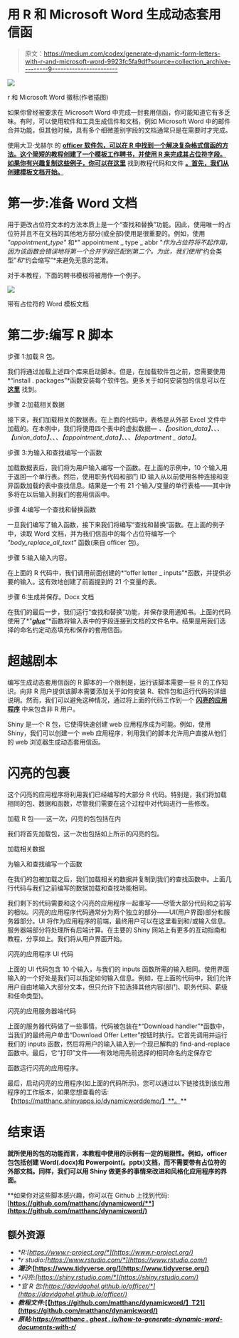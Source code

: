 # 用 R 和 Microsoft Word 生成动态套用信函

> 原文：<https://medium.com/codex/generate-dynamic-form-letters-with-r-and-microsoft-word-9923fc5fa9df?source=collection_archive---------9----------------------->

![](img/1b9c00e15144c6c4509c92a282b55d18.png)

r 和 Microsoft Word 徽标(作者插图)

如果你曾经被要求在 Microsoft Word 中完成一封套用信函，你可能知道它有多乏味。有时，可以使用软件和工具生成信件和文档，例如 Microsoft Word 中的邮件合并功能，但其他时候，具有多个细微差别字段的文档通常只是在需要时才完成。

使用大卫·戈赫尔 的 [**officer 软件包，可以在 R 中找到一个解决复杂格式信函的方法。这个简短的教程创建了一个模板工作聘书，并使用 R 来完成其占位符字段。如果你有兴趣复制这些例子，你可以在这里**](https://davidgohel.github.io/officer/) 找到教程代码和文件 [**。首先，我们从创建模板文档开始。**](https://github.com/matthanc/dynamicword)

# 第一步:准备 Word 文档

用于更改占位符文本的方法本质上是一个“查找和替换”功能。因此，使用唯一的占位符并且不在文档的其他地方部分(或全部)使用是很重要的。例如，使用 *"appointment_type"* 和*" appointment _ type _ abbr "*作为占位符将不起作用，因为该函数会错误地将第一个合并字段匹配到第二个。为此，我们使用*“约会类型”*和*“约会缩写”*来避免无意的混淆。

对于本教程，下面的聘书模板将被用作一个例子。

![](img/e31b77a7fb46f2145470480799e3dda0.png)

带有占位符的 Word 模板文档

# 第二步:编写 R 脚本

步骤 1:加载 R 包。

我们将通过加载上述四个库来启动脚本。但是，在加载软件包之前，您需要使用*“install . packages”*函数安装每个软件包。更多关于如何安装包的信息可以在 [**这里**](https://www.r-bloggers.com/2010/11/installing-r-packages/) 找到。

步骤 2:加载相关数据

接下来，我们加载相关的数据表。在上面的代码中，表格是从外部 Excel 文件中加载的。在本例中，我们将使用四个表中的虚拟数据— *、【position_data】、*、*、【union_data】、*、*、【appointment_data】、*、*、【department _ data】*。

步骤 3:为输入和查找编写一个函数

加载数据表后，我们将为用户输入编写一个函数。在上面的示例中，10 个输入用于返回一个单行表。然后，使用职务代码和部门 ID 输入从以前使用各种连接和变异函数加载的表中查找信息。结果是一个有 21 个输入/变量的单行表格——其中许多将在以后输入到我们的套用信函中。

步骤 4:编写一个查找和替换函数

一旦我们编写了输入函数，接下来我们将编写“查找和替换”函数。在上面的例子中，读取 Word 文档，并为我们信函中的每个占位符编写一个 *"body_replace_all_text"* 函数(来自 officer 包)。

步骤 5:输入输入内容。

在上面的 R 代码中，我们调用前面创建的*“offer letter _ inputs”*函数，并提供必要的输入。这有效地创建了前面提到的 21 个变量的表。

步骤 6:生成并保存。Docx 文档

在我们的最后一步，我们运行“查找和替换”功能，并保存录用通知书。上面的代码使用了*"*[***glue***](https://www.rdocumentation.org/packages/glue/versions/1.4.2/topics/glue)*"*函数将输入表中的字段连接到文档的文件名中。结果是用我们选择的命名约定动态填充和保存的套用信函。

# 超越剧本

编写生成动态套用信函的 R 脚本的一个限制是，运行该脚本需要一些 R 的工作知识。向非 R 用户提供该脚本需要添加关于如何安装 R、软件包和运行代码的详细说明。然而，我们可以避免这种情况，通过将上面的代码工作到一个 [**闪亮的应用程序**](https://shiny.rstudio.com/) 中来包含非 R 用户。

Shiny 是一个 R 包，它使得快速创建 web 应用程序成为可能。例如，使用 Shiny，我们可以创建一个 web 应用程序，利用我们的脚本允许用户直接从他们的 web 浏览器生成动态套用信函。

# 闪亮的包裹

这个闪亮的应用程序将利用我们已经编写的大部分 R 代码。特别是，我们将加载相同的包、数据和函数，尽管我们需要在这个过程中对代码进行一些修改。

加载 R 包——这一次，闪亮的包包括在内

我们将首先加载包，这一次也包括如上所示的闪亮的包。

加载相关数据

为输入和查找编写一个函数

在我们的包被加载之后，我们加载相关的数据并复制到我们的查找函数中。上面几行代码与我们之前编写的数据加载和查找功能相同。

我们剩下的代码需要和这个闪亮的应用程序一起重写——尽管大部分代码和之前写的相似。闪亮的应用程序代码通常分为两个独立的部分——UI(用户界面)部分和服务器部分。UI 将作为应用程序的前端，最终用户可以在这里看到和/或输入信息。服务器端部分将处理所有后端计算。在主要的 Shiny 网站上有更多的互动指南和教程，分享如上。我们将从用户界面开始。

闪亮的应用程序 UI 代码

上面的 UI 代码包含 10 个输入，与我们的 inputs 函数所需的输入相同。使用界面输入的一个好处是我们可以指定如何输入信息。例如，在上面的代码中，我们允许用户自由地输入大部分文本，但只允许下拉选择其他内容(部门、职务代码、薪级和任命类型)。

闪亮的应用服务器端代码

上面的服务器代码做了一些事情。代码被包装在*“Download handler”*函数中，当我们的最终用户单击“Download Offer Letter”按钮时执行。它首先调用并运行我们的 inputs 函数，然后将用户的输入输入到一个现已解构的 find-and-replace 函数中。最后，它“打印”文件——有效地用先前选择的相同命名约定保存它

函数运行闪亮的应用程序。

最后，启动闪亮的应用程序(如上面的代码所示)。您可以通过以下链接找到该应用程序的工作版本，如果您想查看的话:【https://matthanc.shinyapps.io/dynamicworddemo/】**。**

# **结束语**

**就所使用的包的功能而言，本教程中使用的示例有一定的局限性。例如，officer 包包括创建 Word(.docx)和 Powerpoint(。pptx)文档，而不需要带有占位符的外部文档。同样，我们可以用 Shiny 做更多的事情来改进和风格化应用程序的界面。**

**如果你对这些脚本感兴趣，你可以在 Github 上找到代码:[**https://github.com/matthanc/dynamicword/**](https://github.com/matthanc/dynamicword/)**

## **额外资源**

*   ***R:*[*https://www.r-project.org/*](https://www.r-project.org/)**
*   ***r studio:*[*https://www.rstudio.com/*](https://www.rstudio.com/)**
*   ***潮汐:*[https://www.tidyverse.org/](https://www.tidyverse.org/)**
*   ***闪亮:*[*https://shiny.rstudio.com/*](https://shiny.rstudio.com/)**
*   ***官 R 包:*[*https://davidgohel.github.io/officer/*](https://davidgohel.github.io/officer/)**
*   ***教程文件:*[【https://github.com/matthanc/dynamicword/】T21](https://github.com/matthanc/dynamicword/)**
*   ***原帖:*[*https://matthanc . ghost . io/how-to-generate-dynamic-word-documents-with-r/*](https://matthanc.ghost.io/how-to-generate-dynamic-word-documents-with-r/)**